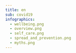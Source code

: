 ```yaml
---
title: en
sub: covid19
infographics:
  - wellbeing.png
  - overview.png
  - self_care.png
  - spread_and_prevention.png
  - myths.png
---
```

